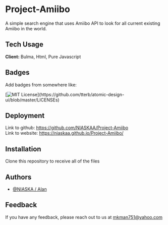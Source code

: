 # Project-Amiibo
A simple search engine that uses Amiibo API to look for all current existing Amiibo in the world. 

    
## Tech Usage

**Client:** Bulma, Html, Pure Javascript

  
## Badges

Add badges from somewhere like: 

[![MIT License](https://img.shields.io/apm/l/atomic-design-ui.svg?)](https://github.com/tterb/atomic-design-ui/blob/master/LICENSEs)

  
## Deployment

Link to github: https://github.com/NIASKAA/Project-Amiibo \
Link to website: https://niaskaa.github.io/Project-Amiibo/

## Installation

Clone this repository to receive all of the files

## Authors

- [@NIASKA / Alan](https://github.com/NIASKAA)

  
## Feedback

If you have any feedback, please reach out to us at mkman751@yahoo.com

